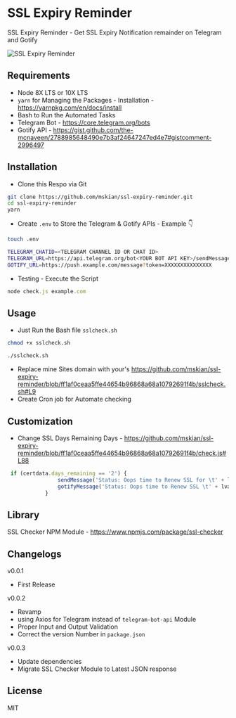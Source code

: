 # SSL Expiry Reminder

SSL Expiry Reminder - Get SSL Expiry Notification remainder on Telegram and Gotify  

![SSL Expiry Reminder](https://raw.githubusercontent.com/mskian/ssl-expiry-reminder/master/Screenshot.png)  

## Requirements

- Node 8X LTS or 10X LTS
- `yarn` for Managing the Packages - Installation - <https://yarnpkg.com/en/docs/install>
- Bash to Run the Automated Tasks
- Telegram Bot - <https://core.telegram.org/bots>
- Gotify API - <https://gist.github.com/the-mcnaveen/2788985648490e7b3af24647247ed4e7#gistcomment-2996497>

## Installation

- Clone this Respo via Git

```bash
git clone https://github.com/mskian/ssl-expiry-reminder.git
cd ssl-expiry-reminder
yarn
```

- Create `.env` to Store the Telegram & Gotify APIs - Example 👇

```bash
touch .env
```

```bash
TELEGRAM_CHATID=<TELEGRAM CHANNEL ID OR CHAT ID>
TELEGRAM_URL=https://api.telegram.org/bot<YOUR BOT API KEY>/sendMessage
GOTIFY_URL=https://push.example.com/message?token=XXXXXXXXXXXXXXX
```

- Testing - Execute the Script

```js
node check.js example.com
```

## Usage

- Just Run the Bash file `sslcheck.sh`

```bash
chmod +x sslcheck.sh
```

```bash
./sslcheck.sh
```

- Replace mine Sites domain with your's <https://github.com/mskian/ssl-expiry-reminder/blob/ff1af0ceaa5ffe44654b96868a68a10792691f4b/sslcheck.sh#L9>
- Create Cron job for Automate checking

## Customization

- Change SSL Days Remaining Days - <https://github.com/mskian/ssl-expiry-reminder/blob/ff1af0ceaa5ffe44654b96868a68a10792691f4b/check.js#L88>

```js
 if (certdata.days_remaining == '2') {
                sendMessage('Status: Oops time to Renew SSL for \t' + lval + '\t' + emoji.get("rotating_light"));
                gotifyMessage('Status: Oops time to Renew SSL \t' + lval + '\t' + emoji.get("rotating_light"));
            }
```

## Library

SSL Checker NPM Module - <https://www.npmjs.com/package/ssl-checker>

## Changelogs

v0.0.1

- First Release

v0.0.2

- Revamp
- using Axios for Telegram instead of `telegram-bot-api` Module
- Proper Input and Output Validation
- Correct the version Number in `package.json`

v0.0.3

- Update dependencies
- Migrate SSL Checker Module to Latest JSON response

## License

MIT
